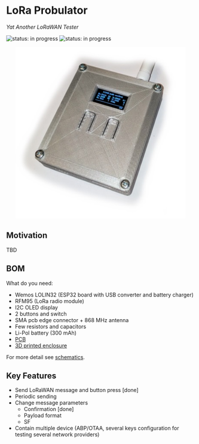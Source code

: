 # LoRa Probulator

*Yat Another LoRaWAN Tester*

<img src="https://img.shields.io/badge/HW_status-in%20done-green.svg" alt="status: in progress"> <img src="https://img.shields.io/badge/FW_status-in%20progress-yellow.svg" alt="status: in progress">

<p align="center">
<img src="https://raw.githubusercontent.com/bastlirna/lora-probulator/master/photo/front.jpg" height="460" alt="LoRa Probulator photo">
</p>

## Motivation

TBD

## BOM

What do you need:

- Wemos LOLIN32 (ESP32 board with USB converter and battery charger)
- RFM95 (LoRa radio module)
- I2C OLED display
- 2 buttons and switch
- SMA pcb edge connector + 868 MHz antenna 
- Few resistors and capacitors
- Li-Pol battery (300 mAh)
- [PCB](https://github.com/bastlirna/lora-probulator/blob/master/hw/pcb/lora-tester-top.png)
- [3D printed enclosure ](https://github.com/bastlirna/lora-probulator/blob/master/hw/enclosure/stl/_full_preview.stl) 

For more detail see [schematics](https://github.com/bastlirna/lora-probulator/blob/master/hw/lora-tester.pdf).

## Key Features

- Send LoRaWAN message and button press [done]
- Periodic sending
- Change message parameters
	- Confirmation [done]
	- Payload format
	- SF
- Contain multiple device (ABP/OTAA, several keys configuration for testing several network providers)  